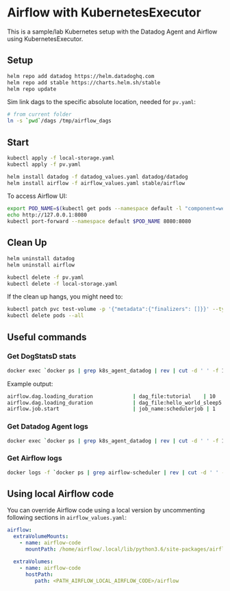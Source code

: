 # Airflow with KubernetesExecutor

This is a sample/lab Kubernetes setup with the Datadog Agent and Airflow using KubernetesExecutor.
 
## Setup

```bash
helm repo add datadog https://helm.datadoghq.com
helm repo add stable https://charts.helm.sh/stable
helm repo update
```

Sim link dags to the specific absolute location, needed for `pv.yaml`:

```bash
# from current folder
ln -s `pwd`/dags /tmp/airflow_dags
```

## Start

```bash
kubectl apply -f local-storage.yaml
kubectl apply -f pv.yaml

helm install datadog -f datadog_values.yaml datadog/datadog
helm install airflow -f airflow_values.yaml stable/airflow
```

To access Airflow UI:
```bash
export POD_NAME=$(kubectl get pods --namespace default -l "component=web,app=airflow" -o jsonpath="{.items[0].metadata.name}")
echo http://127.0.0.1:8080
kubectl port-forward --namespace default $POD_NAME 8080:8080
```

## Clean Up

```bash
helm uninstall datadog
helm uninstall airflow

kubectl delete -f pv.yaml
kubectl delete -f local-storage.yaml
```

If the clean up hangs, you might need to:

```bash
kubectl patch pvc test-volume -p '{"metadata":{"finalizers": []}}' --type=merge
kubectl delete pods --all
```

## Useful commands

### Get DogStatsD stats

```bash
docker exec `docker ps | grep k8s_agent_datadog | rev | cut -d ' ' -f 1 | rev` agent dogstatsd-stats
```

Example output:

```bash
airflow.dag.loading_duration             | dag_file:tutorial    | 10         | 2020-10-14 10:35:22.3520601 +0000 UTC
airflow.dag.loading_duration             | dag_file:hello_world_sleep5 | 9          | 2020-10-14 10:35:22.352042 +0000 UTC
airflow.job.start                        | job_name:schedulerjob | 1          | 2020-10-14 10:34:37.0857417 +0000 UTC
```

### Get Datadog Agent logs

```bash
docker exec `docker ps | grep k8s_agent_datadog | rev | cut -d ' ' -f 1 | rev` tail -f /var/log/datadog/agent.log
```

### Get Airflow logs

```bash
docker logs -f `docker ps | grep airflow-scheduler | rev | cut -d ' ' -f 1 | rev`
```

## Using local Airflow code

You can override Airflow code using a local version by uncommenting following sections in `airflow_values.yaml`:

```yaml
airflow:
  extraVolumeMounts:
    - name: airflow-code
      mountPath: /home/airflow/.local/lib/python3.6/site-packages/airflow/airflow

  extraVolumes:
    - name: airflow-code
      hostPath:
         path: <PATH_AIRFLOW_LOCAL_AIRFLOW_CODE>/airflow
``` 

